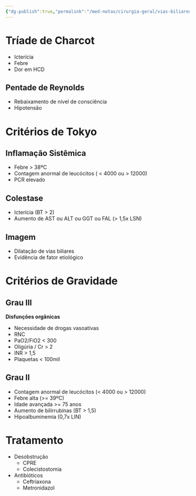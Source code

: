 ```yaml
---
{"dg-publish":true,"permalink":"/med-notas/cirurgia-geral/vias-biliares/colangite/"}
---
```


# Tríade de Charcot
- Icterícia
- Febre
- Dor em HCD
## Pentade de Reynolds

- Rebaixamento de nível de consciência
- Hipotensão

# Critérios de Tokyo
## Inflamação Sistêmica
- Febre > 38ºC
- Contagem anormal de leucócitos ( < 4000 ou > 12000)
- PCR elevado
## Colestase
- Icterícia (BT > 2)
- Aumento de AST ou ALT ou GGT ou FAL (> 1,5x LSN)
## Imagem 
- Dilatação de vias biliares
- Evidência de fator etiológico

# Critérios de Gravidade
## Grau III
**Disfunções orgânicas**
- Necessidade de drogas vasoativas
- RNC
- PaO2/FiO2 < 300
- Oligúria / Cr > 2
- INR > 1,5
- Plaquetas < 100mil

## Grau II
- Contagem anormal de leucócitos (< 4000 ou > 12000)
- Febre alta (>= 39ºC)
- Idade avançada >= 75 anos
- Aumento de bilirrubinas (BT > 1,5)
- Hipoalbuminemia (0,7x LIN)

# Tratamento
- Desobstrução
	- CPRE
	- Colecistostomia
- Antibióticos
	- Ceftriaxona
	- Metronidazol